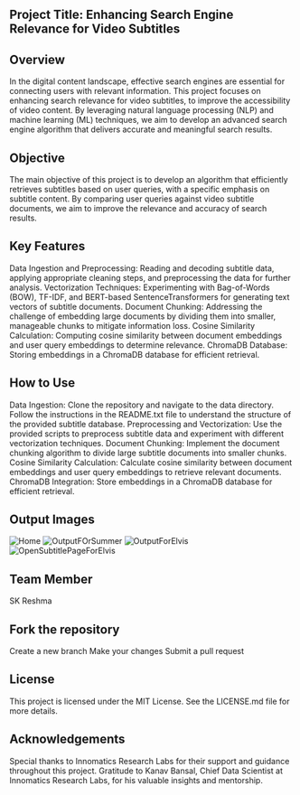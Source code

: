 ## Project Title: Enhancing Search Engine Relevance for Video Subtitles
## Overview
In the digital content landscape, effective search engines are essential for connecting users with relevant information. This project focuses on enhancing search relevance for video subtitles, to improve the accessibility of video content. By leveraging natural language processing (NLP) and machine learning (ML) techniques, we aim to develop an advanced search engine algorithm that delivers accurate and meaningful search results.

## Objective
The main objective of this project is to develop an algorithm that efficiently retrieves subtitles based on user queries, with a specific emphasis on subtitle content. By comparing user queries against video subtitle documents, we aim to improve the relevance and accuracy of search results.

## Key Features
Data Ingestion and Preprocessing: Reading and decoding subtitle data, applying appropriate cleaning steps, and preprocessing the data for further analysis.
Vectorization Techniques: Experimenting with Bag-of-Words (BOW), TF-IDF, and BERT-based SentenceTransformers for generating text vectors of subtitle documents.
Document Chunking: Addressing the challenge of embedding large documents by dividing them into smaller, manageable chunks to mitigate information loss.
Cosine Similarity Calculation: Computing cosine similarity between document embeddings and user query embeddings to determine relevance.
ChromaDB Database: Storing embeddings in a ChromaDB database for efficient retrieval.
## How to Use
Data Ingestion: Clone the repository and navigate to the data directory. Follow the instructions in the README.txt file to understand the structure of the provided subtitle database.
Preprocessing and Vectorization: Use the provided scripts to preprocess subtitle data and experiment with different vectorization techniques.
Document Chunking: Implement the document chunking algorithm to divide large subtitle documents into smaller chunks.
Cosine Similarity Calculation: Calculate cosine similarity between document embeddings and user query embeddings to retrieve relevant documents.
ChromaDB Integration: Store embeddings in a ChromaDB database for efficient retrieval.
## Output Images
![Home](https://github.com/RoddaAvinash/Search_Engine_For_Movie_Subtitles/assets/155214451/fd003202-da19-40f9-a9c9-0105633cd5aa)
![OutputFOrSummer](https://github.com/RoddaAvinash/Search_Engine_For_Movie_Subtitles/assets/155214451/7f0b04f9-7207-48c3-8393-2be831fa9864)
![OutputForElvis](https://github.com/RoddaAvinash/Search_Engine_For_Movie_Subtitles/assets/155214451/7a74cee5-70e5-4884-8066-7674f335ee6c)
![OpenSubtitlePageForElvis](https://github.com/RoddaAvinash/Search_Engine_For_Movie_Subtitles/assets/155214451/8b1324bc-b21b-4c9d-ac1d-8ac4e1d29cf9)



## Team Member
SK Reshma

## Fork the repository
Create a new branch
Make your changes
Submit a pull request
## License
This project is licensed under the MIT License. See the LICENSE.md file for more details.

## Acknowledgements
Special thanks to Innomatics Research Labs for their support and guidance throughout this project.
Gratitude to Kanav Bansal, Chief Data Scientist at Innomatics Research Labs, for his valuable insights and mentorship.

